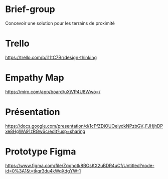 # Brief-group
Concevoir une solution pour les terrains de proximité
# Trello
https://trello.com/b/i11tC7Br/design-thinking
# Empathy Map
https://miro.com/app/board/uXjVP4U8Wwo=/
# Présentation
https://docs.google.com/presentation/d/1cFfZDjOUOeiydkNPzbGV_FJHjhDPxe8HgWA91zRGw6c/edit?usp=sharing
# Prototype Figma
https://www.figma.com/file/Zqghotk8BOsKX2uBDR4uCf/Untitled?node-id=0%3A1&t=tkqr3du4kWqXdgYW-1